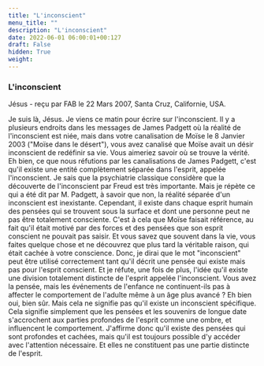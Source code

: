 ```yaml
---
title: "L'inconscient"
menu_title: ""
description: "L'inconscient"
date: 2022-06-01 06:00:01+00:127
draft: False
hidden: True
weight:
---
```

### L'inconscient

Jésus - reçu par FAB le 22 Mars 2007, Santa Cruz, Californie, USA.

Je suis là, Jésus.
Je viens ce matin pour écrire sur l'inconscient. Il y a plusieurs endroits dans les messages de James Padgett où la réalité de l'inconscient est niée, mais dans votre canalisation de Moïse le 8 Janvier 2003 ("Moïse dans le désert"), vous avez canalisé que Moïse avait un désir inconscient de redéfinir sa vie. Vous aimeriez savoir où se trouve la vérité.
Eh bien, ce que nous réfutions par les canalisations de James Padgett, c'est qu'il existe une entité complètement séparée dans l'esprit, appelée l'inconscient. Je sais que la psychiatrie classique considère que la découverte de l'inconscient par Freud est très importante. Mais je répète ce qui a été dit par M. Padgett, à savoir que non, la réalité séparée d'un inconscient est inexistante.
Cependant, il existe dans chaque esprit humain des pensées qui se trouvent sous la surface et dont une personne peut ne pas être totalement consciente. C'est à cela que Moïse faisait référence, au fait qu'il était motivé par des forces et des pensées que son esprit conscient ne pouvait pas saisir. Et vous savez que souvent dans la vie, vous faites quelque chose et ne découvrez que plus tard la véritable raison, qui était cachée à votre conscience.
Donc, je dirai que le mot "inconscient" peut être utilisé correctement tant qu'il décrit une pensée qui existe mais pas pour l'esprit conscient. Et je réfute, une fois de plus, l'idée qu'il existe une division totalement distincte de l'esprit appelée l'inconscient.
Vous avez la pensée, mais les événements de l'enfance ne continuent-ils pas à affecter le comportement de l'adulte même à un âge plus avancé ? Eh bien oui, bien sûr. Mais cela ne signifie pas qu'il existe un inconscient spécifique. Cela signifie simplement que les pensées et les souvenirs de longue date s'accrochent aux parties profondes de l'esprit comme une ombre, et influencent le comportement.
J'affirme donc qu'il existe des pensées qui sont profondes et cachées, mais qu'il est toujours possible d'y accéder avec l'attention nécessaire. Et elles ne constituent pas une partie distincte de l'esprit.